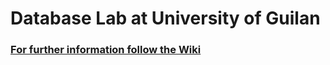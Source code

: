 # Database Lab at University of Guilan

### [For further information follow the Wiki](https://github.com/facebook/react/wiki/Sites-Using-React)
